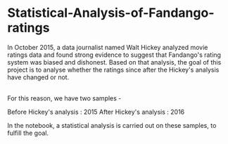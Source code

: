 # Statistical-Analysis-of-Fandango-ratings
In October 2015, a data journalist named Walt Hickey analyzed movie ratings data and found strong evidence to suggest that Fandango's rating system was biased and dishonest. 
Based on that analysis, the goal of this project is to analyse whether the ratings since after the Hickey's analysis have changed or not. <br><br>

For this reason, we have two samples - 

   Before Hickey's analysis : 2015
   After Hickey's analysis : 2016

In the notebook, a statistical analysis is carried out on these samples, to fulfill the goal.
